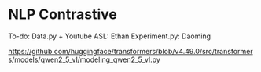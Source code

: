 # NLP Contrastive

To-do:
Data.py + Youtube ASL: Ethan
Experiment.py: Daoming 


https://github.com/huggingface/transformers/blob/v4.49.0/src/transformers/models/qwen2_5_vl/modeling_qwen2_5_vl.py
